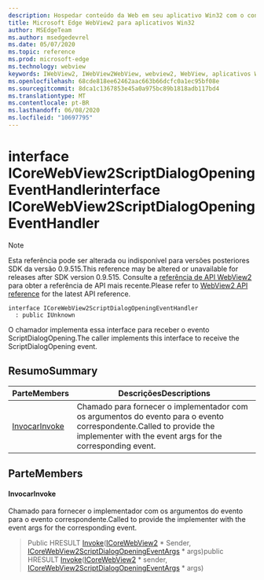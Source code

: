 ```yaml
---
description: Hospedar conteúdo da Web em seu aplicativo Win32 com o controle WebView2 do Microsoft Edge
title: Microsoft Edge WebView2 para aplicativos Win32
author: MSEdgeTeam
ms.author: msedgedevrel
ms.date: 05/07/2020
ms.topic: reference
ms.prod: microsoft-edge
ms.technology: webview
keywords: IWebView2, IWebView2WebView, webview2, WebView, aplicativos Win32, Win32, Edge, ICoreWebView2, ICoreWebView2Controller, controle do navegador, HTML Edge
ms.openlocfilehash: 68cde818ee62462aac663b66dcfc0a1ec95bf08e
ms.sourcegitcommit: 8dca1c1367853e45a0a975bc89b1818adb117bd4
ms.translationtype: MT
ms.contentlocale: pt-BR
ms.lasthandoff: 06/08/2020
ms.locfileid: "10697795"
---
```

# <span data-ttu-id="29ec1-104">interface ICoreWebView2ScriptDialogOpeningEventHandler</span><span class="sxs-lookup"><span data-stu-id="29ec1-104">interface ICoreWebView2ScriptDialogOpeningEventHandler</span></span> 

> [!NOTE]
> <span data-ttu-id="29ec1-105">Esta referência pode ser alterada ou indisponível para versões posteriores SDK da versão 0.9.515.</span><span class="sxs-lookup"><span data-stu-id="29ec1-105">This reference may be altered or unavailable for releases after SDK version 0.9.515.</span></span> <span data-ttu-id="29ec1-106">Consulte a [referência de API WebView2](../../../webview2-api-reference.md) para obter a referência de API mais recente.</span><span class="sxs-lookup"><span data-stu-id="29ec1-106">Please refer to [WebView2 API reference](../../../webview2-api-reference.md) for the latest API reference.</span></span>

```
interface ICoreWebView2ScriptDialogOpeningEventHandler
  : public IUnknown
```

<span data-ttu-id="29ec1-107">O chamador implementa essa interface para receber o evento ScriptDialogOpening.</span><span class="sxs-lookup"><span data-stu-id="29ec1-107">The caller implements this interface to receive the ScriptDialogOpening event.</span></span>

## <span data-ttu-id="29ec1-108">Resumo</span><span class="sxs-lookup"><span data-stu-id="29ec1-108">Summary</span></span>

 <span data-ttu-id="29ec1-109">Parte</span><span class="sxs-lookup"><span data-stu-id="29ec1-109">Members</span></span>                        | <span data-ttu-id="29ec1-110">Descrições</span><span class="sxs-lookup"><span data-stu-id="29ec1-110">Descriptions</span></span>
--------------------------------|---------------------------------------------
[<span data-ttu-id="29ec1-111">Invocar</span><span class="sxs-lookup"><span data-stu-id="29ec1-111">Invoke</span></span>](#invoke) | <span data-ttu-id="29ec1-112">Chamado para fornecer o implementador com os argumentos do evento para o evento correspondente.</span><span class="sxs-lookup"><span data-stu-id="29ec1-112">Called to provide the implementer with the event args for the corresponding event.</span></span>

## <span data-ttu-id="29ec1-113">Parte</span><span class="sxs-lookup"><span data-stu-id="29ec1-113">Members</span></span>

#### <span data-ttu-id="29ec1-114">Invocar</span><span class="sxs-lookup"><span data-stu-id="29ec1-114">Invoke</span></span> 

<span data-ttu-id="29ec1-115">Chamado para fornecer o implementador com os argumentos do evento para o evento correspondente.</span><span class="sxs-lookup"><span data-stu-id="29ec1-115">Called to provide the implementer with the event args for the corresponding event.</span></span>

> <span data-ttu-id="29ec1-116">Public HRESULT [Invoke](#invoke)([ICoreWebView2](icorewebview2.md) \* Sender, [ICoreWebView2ScriptDialogOpeningEventArgs](icorewebview2scriptdialogopeningeventargs.md) \* args)</span><span class="sxs-lookup"><span data-stu-id="29ec1-116">public HRESULT [Invoke](#invoke)([ICoreWebView2](icorewebview2.md) \* sender, [ICoreWebView2ScriptDialogOpeningEventArgs](icorewebview2scriptdialogopeningeventargs.md) \* args)</span></span>

